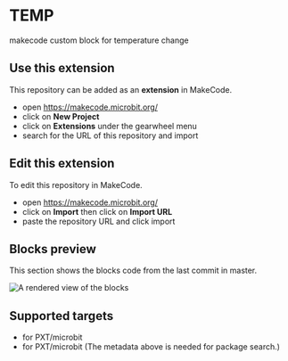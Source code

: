 # TEMP

makecode custom block for temperature change

## Use this extension

This repository can be added as an **extension** in MakeCode.

* open https://makecode.microbit.org/
* click on **New Project**
* click on **Extensions** under the gearwheel menu
* search for the URL of this repository and import

## Edit this extension

To edit this repository in MakeCode.

* open https://makecode.microbit.org/
* click on **Import** then click on **Import URL**
* paste the repository URL and click import

## Blocks preview

This section shows the blocks code from the last commit in master.

![A rendered view of the blocks](https://raw.github.com//blob/master/.makecode/blocks.png)

## Supported targets

* for PXT/microbit
* for PXT/microbit
(The metadata above is needed for package search.)

